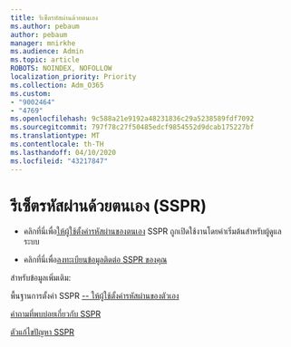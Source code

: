 ```yaml
---
title: รีเซ็ตรหัสผ่านด้วยตนเอง
ms.author: pebaum
author: pebaum
manager: mnirkhe
ms.audience: Admin
ms.topic: article
ROBOTS: NOINDEX, NOFOLLOW
localization_priority: Priority
ms.collection: Adm_O365
ms.custom:
- "9002464"
- "4769"
ms.openlocfilehash: 9c588a21e9192a48231836c29a5238589fdf7092
ms.sourcegitcommit: 797f78c27f50485edcf9854552d9dcab175227bf
ms.translationtype: MT
ms.contentlocale: th-TH
ms.lasthandoff: 04/10/2020
ms.locfileid: "43217847"
---
```

# <a name="self-service-password-reset-sspr"></a>รีเซ็ตรหัสผ่านด้วยตนเอง (SSPR)

- คลิกที่นี่เพื่อ[ให้ผู้ใช้ตั้งค่ารหัสผ่านของตนเอง](https://admin.microsoft.com/Adminportal/Home#/featureexplorer/security/Sspr)  SSPR ถูกเปิดใช้งานโดยค่าเริ่มต้นสําหรับผู้ดูแลระบบ

- คลิกที่นี่เพื่อ[ลงทะเบียนข้อมูลติดต่อ SSPR ของคุณ](https://go.microsoft.com/fwlink/?linkid=849451)

สําหรับข้อมูลเพิ่มเติม:

พื้นฐานการตั้งค่า SSPR [-- ให้ผู้ใช้ตั้งค่ารหัสผ่านของตัวเอง](https://docs.microsoft.com/microsoft-365/admin/add-users/let-users-reset-passwords?view=o365-worldwide)

[คําถามที่พบบ่อยเกี่ยวกับ SSPR](https://docs.microsoft.com/azure/active-directory/authentication/active-directory-passwords-faq)

[ตัวแก้ไขปัญหา SSPR](https://docs.microsoft.com/azure/active-directory/authentication/active-directory-passwords-troubleshoot)
